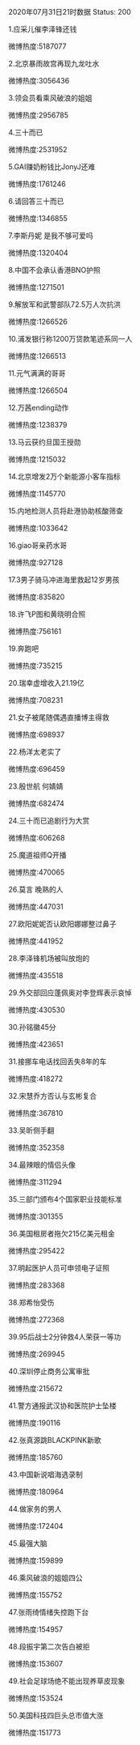 2020年07月31日21时数据
Status: 200

1.应采儿催李泽锋还钱

微博热度:5187077

2.北京暴雨故宫再现九龙吐水

微博热度:3056436

3.领会员看乘风破浪的姐姐

微博热度:2956785

4.三十而已

微博热度:2531952

5.GAI赚奶粉钱比JonyJ还难

微博热度:1761246

6.请回答三十而已

微博热度:1346855

7.李斯丹妮 是我不够可爱吗

微博热度:1320404

8.中国不会承认香港BNO护照

微博热度:1271501

9.解放军和武警部队72.5万人次抗洪

微博热度:1266526

10.浦发银行称1200万贷款笔迹系同一人

微博热度:1266513

11.元气满满的哥哥

微博热度:1266504

12.万茜ending动作

微博热度:1238379

13.马云获约旦国王授勋

微博热度:1215032

14.北京增发2万个新能源小客车指标

微博热度:1145770

15.内地检测人员将赴港协助核酸筛查

微博热度:1033642

16.giao哥亲药水哥

微博热度:927128

17.3男子骑马冲进海里救起12岁男孩

微博热度:835820

18.许飞P图和黄晓明合照

微博热度:756161

19.奔跑吧

微博热度:735215

20.瑞幸虚增收入21.19亿

微博热度:708231

21.女子被尾随偶遇直播博主得救

微博热度:698937

22.杨洋太老实了

微博热度:696459

23.殷世航 何婧婧

微博热度:682474

24.三十而已追剧行为大赏

微博热度:606268

25.魔道祖师Q开播

微博热度:470065

26.莫言 晚熟的人

微博热度:447031

27.欧阳妮妮否认欧阳娜娜整过鼻子

微博热度:441952

28.李泽锋机场被叫放炮的

微博热度:435518

29.外交部回应蓬佩奥对李登辉表示哀悼

微博热度:430530

30.孙铭徽45分

微博热度:423651

31.接挪车电话找回丢失8年的车

微博热度:418272

32.宋慧乔方否认与玄彬复合

微博热度:367810

33.吴昕侧手翻

微博热度:352358

34.最辣眼的情侣头像

微博热度:311294

35.三部门颁布4个国家职业技能标准

微博热度:301355

36.美国租房者拖欠215亿美元租金

微博热度:295422

37.明起医护人员可申领电子证照

微博热度:283368

38.郑希怡受伤

微博热度:272368

39.95后战士2分钟救4人荣获一等功

微博热度:269945

40.深圳停止商务公寓审批

微博热度:215672

41.警方通报武汉协和医院护士坠楼

微博热度:190116

42.张真源跳BLACKPINK新歌

微博热度:185760

43.中国新说唱海选录制

微博热度:180964

44.做家务的男人

微博热度:172404

45.最强大脑

微博热度:159899

46.乘风破浪的姐姐四公

微博热度:155752

47.张雨绮情绪失控跑下台

微博热度:154957

48.段振宇第二次告白被拒

微博热度:153607

49.社会足球场绝不能出现养草皮现象

微博热度:153524

50.美国科技四巨头总市值大涨

微博热度:151773

